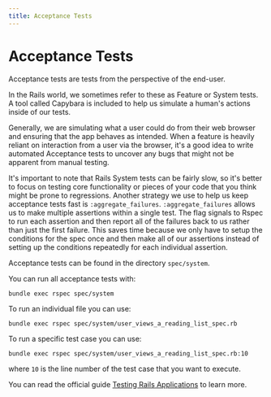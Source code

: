 ```yaml
---
title: Acceptance Tests
---
```


# Acceptance Tests

Acceptance tests are tests from the perspective of the end-user.

In the Rails world, we sometimes refer to these as Feature or System tests. A
tool called Capybara is included to help us simulate a human's actions inside of
our tests.

Generally, we are simulating what a user could do from their web browser and
ensuring that the app behaves as intended. When a feature is heavily reliant on
interaction from a user via the browser, it's a good idea to write automated
Acceptance tests to uncover any bugs that might not be apparent from manual
testing.

It's important to note that Rails System tests can be fairly slow, so it's
better to focus on testing core functionality or pieces of your code that you
think might be prone to regressions. Another strategy we use to help us keep
acceptance tests fast is `:aggregate_failures`. `:aggregate_failures` allows us
to make multiple assertions within a single test. The flag signals to Rspec to
run each assertion and then report all of the failures back to us rather than
just the first failure. This saves time because we only have to setup the
conditions for the spec once and then make all of our assertions instead of
setting up the conditions repeatedly for each individual assertion.

Acceptance tests can be found in the directory `spec/system`.

You can run all acceptance tests with:

```shell
bundle exec rspec spec/system
```

To run an individual file you can use:

```shell
bundle exec rspec spec/system/user_views_a_reading_list_spec.rb
```

To run a specific test case you can use:

```shell
bundle exec rspec spec/system/user_views_a_reading_list_spec.rb:10
```

where `10` is the line number of the test case that you want to execute.

You can read the official guide
[Testing Rails Applications](https://guides.rubyonrails.org/testing.html#system-testing)
to learn more.
